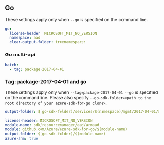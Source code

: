 ## Go

These settings apply only when `--go` is specified on the command line.

```yaml $(go)
go:
  license-header: MICROSOFT_MIT_NO_VERSION
  namespace: aad
  clear-output-folder: truenamespace: 
```

### Go multi-api

``` yaml $(go) && !$(track2) && $(multiapi)
batch:
  - tag: package-2017-04-01
```

### Tag: package-2017-04-01 and go

These settings apply only when `--tag=package-2017-04-01 --go` is specified on the command line.
Please also specify `--go-sdk-folder=<path to the root directory of your azure-sdk-for-go clone>`.

```yaml $(tag) == 'package-2017-04-01' && $(go)
output-folder: $(go-sdk-folder)/services/$(namespace)/mgmt/2017-04-01/$(namespace)
```

```yaml $(go) && $(track2)
license-header: MICROSOFT_MIT_NO_VERSION
module-name: sdk/resourcemanager/aad/armaad
module: github.com/Azure/azure-sdk-for-go/$(module-name)
output-folder: $(go-sdk-folder)/$(module-name)
azure-arm: true
```

